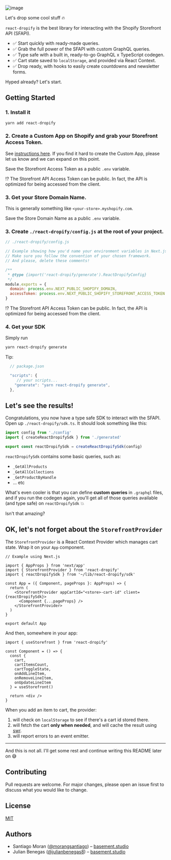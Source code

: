 ![image](https://user-images.githubusercontent.com/40034115/170902196-3a3e5c50-b47a-4446-a04b-995fc7ffee42.png)

Let's drop some cool stuff 🔥

`react-dropify` is the best library for interacting with the Shopify Storefront API (SFAPI).

- ✅ Start quickly with ready-made queries.
- ✅ Grab the full power of the SFAPI with custom GraphQL queries.
- ✅ Type safe with a built in, ready-to-go GraphQL x TypeScript codegen.
- ✅ Cart state saved to `localStorage`, and provided via React Context.
- ✅ Drop ready, with hooks to easily create countdowns and newsletter forms.

Hyped already? Let's start.

## Getting Started

### 1. Install it

```zsh
yarn add react-dropify
```

### 2. Create a Custom App on Shopify and grab your Storefront Access Token.

See [instructions here](https://help.shopify.com/en/manual/apps/custom-apps). If you find it hard to create the Custom App, please let us know and we can expand on this point.

Save the Storefront Access Token as a public `.env` variable.

⁉️ The Storefront API Access Token can be public. In fact, the API is optimized for being accessed from the client.


### 3. Get your Store Domain Name.

This is generally something like `<your-store>.myshopify.com`.

Save the Store Domain Name as a public `.env` variable.


### 3. Create `./react-dropify/config.js` at the root of your project.

```js
// ./react-dropify/config.js

// Example showing how you'd name your environment variables in Next.js.
// Make sure you follow the convention of your chosen framework.
// And please, delete these comments!

/**
 * @type {import('react-dropify/generate').ReactDropifyConfig}
 */
module.exports = {
  domain: process.env.NEXT_PUBLIC_SHOPIFY_DOMAIN,
  accessToken: process.env.NEXT_PUBLIC_SHOPIFY_STOREFRONT_ACCESS_TOKEN
}
```

⁉️ The Storefront API Access Token can be public. In fact, the API is optimized for being accessed from the client.

### 4. Get your SDK

Simply run

```zsh
yarn react-dropify generate
```

Tip:
```js
  // package.json

  "scripts": {
     // your scripts...
    "generate": "yarn react-dropify generate",
  },
```

## Let's see the results!

Congratulations, you now have a type safe SDK to interact with the SFAPI. Open up `./react-dropify/sdk.ts`. It should look something like this:

```ts
import config from './config'
import { createReactDropifySdk } from './generated'

export const reactDropifySdk = createReactDropifySdk(config)
```

`reactDropifySdk` contains some basic queries, such as:

- `_GetAllProducts`
- `_GetAllCollections`
- `_GetProductByHandle`
- ... etc

What's even cooler is that you can define **custom queries** in `.graphql` files, and if you run the codegen again, you'll get all of those queries available (and type safe) on `reactDropifySdk` 💥

Isn't that amazing?

## OK, let's not forget about the `StorefrontProvider`

The `StorefrontProvider` is a React Context Provider which manages cart state. Wrap it on your `App` component.

```tsx
// Example using Next.js

import { AppProps } from 'next/app'
import { StorefrontProvider } from 'react-dropify'
import { reactDropifySdk } from '~/lib/react-dropify/sdk'

const App = ({ Component, pageProps }: AppProps) => {
  return (
    <StorefrontProvider appCartId="<store>-cart-id" client={reactDropifySdk}>
      <Component {...pageProps} />
    </StorefrontProvider>
  )
}

export default App
```

And then, somewhere in your app:

```tsx
import { useStorefront } from 'react-dropify'

const Component = () => {
  const {
    cart,
    cartItemsCount,
    cartToggleState,
    onAddLineItem,
    onRemoveLineItem,
    onUpdateLineItem
  } = useStorefront()

  return <div />
}
```

When you add an item to cart, the provider:

1. will check on `localStorage` to see if there's a cart id stored there.
2. will fetch the cart **only when needed**, and will cache the result using [swr](https://swr.vercel.app/).
3. will report errors to an event emitter.

---

And this is not all. I'll get some rest and continue writing this README later on 😅

## Contributing

Pull requests are welcome. For major changes, please open an issue first to discuss what you would like to change.

## License

[MIT](https://choosealicense.com/licenses/mit/)

## Authors

- Santiago Moran ([@morangsantiago](https://twitter.com/morangsantiago)) – [basement.studio](https://basement.studio)
- Julian Benegas ([@julianbenegas8](https://twitter.com/julianbenegas8)) – [basement.studio](https://basement.studio)
